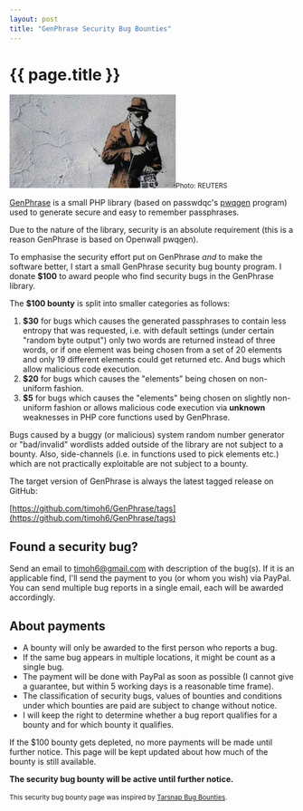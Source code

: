 ```yaml
---
layout: post
title: "GenPhrase Security Bug Bounties"
---
```


{{ page.title }}
================

<div class="image-holder"><img src="/image/bughunt.jpg" alt="Security Bug Hunt" class="image-responsive"><small>Photo: REUTERS</small></div>

[GenPhrase](https://github.com/timoh6/GenPhrase) is a small PHP library (based on passwdqc's [pwqgen](http://www.openwall.com/passwdqc/) program) used to generate secure and easy to remember passphrases.

Due to the nature of the library, security is an absolute requirement (this is a reason GenPhrase is based on Openwall pwqgen).

To emphasise the security effort put on GenPhrase _and_ to make the software better, I start a small GenPhrase security bug bounty program. I donate **$100** to award people who find security bugs in the GenPhrase library.

The **$100 bounty** is split into smaller categories as follows:

1.  **$30** for bugs which causes the generated passphrases to contain less entropy that was requested, i.e. with default settings (under certain "random byte output") only two words are returned instead of three words, or if one element was being chosen from a set of 20 elements and only 19 different elements could get returned etc. And bugs which allow malicious code execution.
2.  **$20** for bugs which causes the "elements" being chosen on non-uniform fashion.
3.  **$5** for bugs which causes the "elements" being chosen on slightly non-uniform fashion or allows malicious code execution via __unknown__ weaknesses in PHP core functions used by GenPhrase.

Bugs caused by a buggy (or malicious) system random number generator or "bad/invalid" wordlists added outside of the library are not subject to a bounty. Also, side-channels (i.e. in functions used to pick elements etc.) which are not practically exploitable are not subject to a bounty.

The target version of GenPhrase is always the latest tagged release on GitHub:

[https://github.com/timoh6/GenPhrase/tags](https://github.com/timoh6/GenPhrase/tags)

Found a security bug?
---------------------

Send an email to timoh6@gmail.com with description of the bug(s). If it is an applicable find, I'll send the payment to you (or whom you wish) via PayPal. You can send multiple bug reports in a single email, each will be awarded accordingly.

About payments
--------------

*   A bounty will only be awarded to the first person who reports a bug.
*   If the same bug appears in multiple locations, it might be count as a single bug.
*   The payment will be done with PayPal as soon as possible (I cannot give a guarantee, but within 5 working days is a reasonable time frame).
*   The classification of security bugs, values of bounties and conditions under which bounties are paid are subject to change without notice.
*   I will keep the right to determine whether a bug report qualifies for a bounty and for which bounty it qualifies.

If the $100 bounty gets depleted, no more payments will be made until further notice. This page will be kept updated about how much of the bounty is still available.

**The security bug bounty will be active until further notice.**

<p class="text-muted"><small>This security bug bounty page was inspired by <a href="http://www.tarsnap.com/bugbounty.html">Tarsnap Bug Bounties</a>.</small></p>

